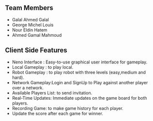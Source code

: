 <h2>Team Members</h2>
<ul>
  
  <li>Galal Ahmed Galal</li>
  <li>George Michel Louis</li>
  <li>Nour Eldin Hatem</li>
  <li>Ahmed Gamal Mahmoud</li>
</ul>

<h2>Client Side Features</h2>
<ul>
  <li>Neno Interface : Easy-to-use graphical user interface for gameplay.</li>
  <li>Local Gameplay : to play local.</li>
  <li>Robot Gameplay : to play robot with three levels (easy,medium and hard).</li>
  <li>Network Gameplay:Login and SignUp to Play against another player over a network.</li>
  <li>Available Players List: to send invitation.</li>
  <li>Real-Time Updates: Immediate updates on the game board for both players.</li>
  <li>Recording Game: to make game history for each player.</li>
  <li>Update the score after each game for winner.</li>


